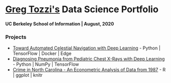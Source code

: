 # [Greg Tozzi's](https://www.linkedin.com/in/gregorytozzi/) Data Science Portfolio
#### UC Berkeley School of Information | August, 2020
### Projects
- [Toward Automated Celestial Navigation with Deep Learning](https://github.com/gregtozzi/automated_celnav) - Python | TensorFlow | Docker | Edge
- [Diagnosing Pneumonia from Pediatric Chest X-Rays with Deep Learning](https://github.com/gregtozzi/diagnosing_pneumonia) - Python | NumPy | TensorFlow
- [Crime in North Carolina - An Econometric Analysis of Data from 1987](https://github.com/gregtozzi/north_carolina_crime) - R | ggplot | knitr
